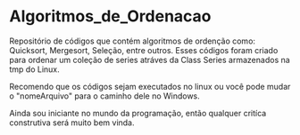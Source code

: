 # Algoritmos_de_Ordenacao
Repositório de códigos que contém algoritmos de ordenção como: Quicksort, Mergesort, Seleção, entre outros. Esses códigos foram criado para ordenar um coleção de series atráves da Class Series armazenados na tmp do Linux.

Recomendo que os códigos sejam executados no linux ou você pode mudar o "nomeArquivo" para o caminho dele no Windows.

Ainda sou iniciante no mundo da programação, então qualquer critíca construtiva será muito bem vinda.
